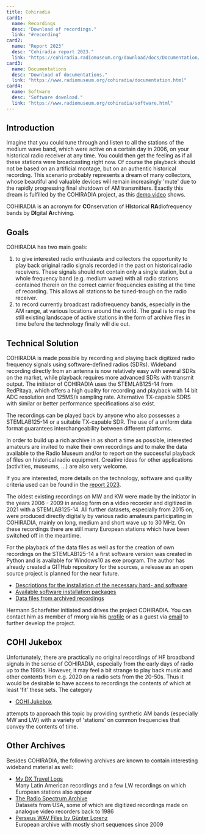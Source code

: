 ```yaml
---
title: Cohiradia
card1:
  name: Recordings
  desc: "Download of recordings."
  link: "#recording"
card2:
  name: "Report 2023"
  desc: "Cohiradia report 2023."
  link: "https://cohiradia.radiomuseum.org/download/docs/Documentation/COHIRADIA_Report2023_dt.pdf"
card3:
  name: Documentations
  desc: "Download of documentations."
  link: "https://www.radiomuseum.org/cohiradia/documentation.html"
card4:
  name: Software
  desc: "Software download."
  link: "https://www.radiomuseum.org/cohiradia/software.html"
---
```

## Introduction
Imagine that you could tune through and listen to all the stations of the medium wave band, which were active on a certain day in 2006, on your historical radio receiver at any time. You could then get the feeling as if all these stations were broadcasting right now. Of course the playback should not be based on an artificial montage, but on an authentic historical recording. This scenario probably represents a dream of many collectors, whose beautiful and valuable devices will remain increasingly 'mute' due to the rapidly progressing final shutdown of AM transmitters. Exactly this dream is fulfilled by the COHIRADIA project, as this [demo video](https://cohiradia.radiomuseum.org/download/COHIRADIA_Demovideo_v1.mp4) shows.

COHIRADIA is an acronym for **CO**nservation of **HI**storical **RA**diofrequency bands by **DI**gital **A**rchiving.

## Goals
COHIRADIA has two main goals:

1) to give interested radio enthusiasts and collectors the opportunity to play back original radio signals recorded in the past on historical radio receivers. These signals should not contain only a single station, but a whole frequency band (e.g. medium wave) with all radio stations contained therein on the correct carrier frequencies existing at the time of recording. This allows all stations to be tuned-trough on the radio receiver.
2) to record currently broadcast radiofrequency bands, especially in the AM range, at various locations around the world. The goal is to map the still existing landscape of active stations in the form of archive files in time before the technology finally will die out.

 ## Technical Solution  
COHIRADIA is made possible by recording and playing back digitized radio frequency signals using software-defined radios (SDRs). Wideband recording directly from an antenna is now relatively easy with several SDRs on the market, while playback requires more advanced SDRs with transmit output. The initiator of COHIRADIA uses the STEMLAB125-14 from RedPitaya, which offers a high quality for recording and playback with 14 bit ADC resolution and 125MS/s sampling rate. Alternative TX-capable SDRS with similar or better performance specifications also exist.

The recordings can be played back by anyone who also possesses a STEMLAB125-14 or a suitable TX-capable SDR. The use of a uniform data format guarantees interchangeability between different platforms.

In order to build up a rich archive in as short a time as possible, interested amateurs are invited to make their own recordings and to make the data available to the Radio Museum and/or to report on the successful playback of files on historical radio equipment. Creative ideas for other applications (activities, museums, ...) are also very welcome.

If you are interested, more details on the technology, software and quality criteria used can be found in the [report 2023](https://cohiradia.radiomuseum.org/download/docs/Documentation/COHIRADIA_Report2023_engl.pdf).

The oldest existing recordings on MW and KW were made by the initiator in the years 2006 - 2009 in analog form on a video recorder and digitized in 2021 with a STEMLAB125-14. All further datasets, especially from 2015 on, were produced directly digitally by various radio amateurs participating in COHIRADIA, mainly on long, medium and short wave up to 30 MHz. On these recordings there are still many European stations which have been switched off in the meantime.

For the playback of the data files as well as for the creation of own recordings on the STEMLAB125-14 a first software version was created in Python and is available for Windows10 as exe program. The author has already created a GITHub repository for the sources, a release as an open source project is planned for the near future.

* [Descriptions for the installation of the necessary hard- and software](https://www.radiomuseum.org/cohiradia/hardware.html)
* [Available software installation packages](https://www.radiomuseum.org/cohiradia/software.html)
* [Data files from archived recordings](https://www.radiomuseum.org/cohiradia/#recording)

Hermann Scharfetter initiated and drives the project COHIRADIA. You can contact him as member of rmorg via his [profile](/dsp_profile.cfm?Member_Id=3642) or as a guest via [email](mailto:hermann.scharfetter@gmail.com) to further develop the project.

## COHI Jukebox
Unfortunately, there are practically no original recordings of HF broadband signals in the sense of COHIRADIA, especially from the early days of radio up to the 1980s. However, it may feel a bit strange to play back music and other contents from e.g. 2020 on a radio sets from the 20-50s. Thus it would be desirable to have access to recordings the contents of which at least 'fit' these sets. The category

* [COHI Jukebox](https://www.radiomuseum.org/dsp_cohiradia.cfm?synthetic)

attempts to approach this topic by providing synthetic AM bands (especially MW and LW) with a variety of 'stations' on common frequencies that convey the contents of time.

## Other Archives
Besides COHIRADIA, the following archives are known to contain interesting wideband material as well:

* [My DX Travel Logs](https://www.donmooredxer.com)  
  Many Latin American recordings and a few LW recordings on which European stations also appear 
* [The Radio Spectrum Archive](https://spectrumarchive.org)  
  Datasets from USA, some of which are digitized recordings made on analogue video recorders back to 1986
* [Perseus WAV Files by Günter Lorenz](http://pira.fmlist.org/perseus/)  
  European archive with mostly short sequences since 2009
